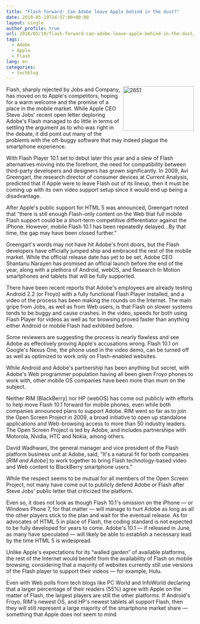 ```yaml
---
title: "Flash forward: Can Adobe leave Apple behind in the dust?"
date: 2010-05-19T14:57:00+00:00
layout: single
author_profile: true
url: 2010/05/19/flash-forward-can-adobe-leave-apple-behind-in-the-dust/
tags:
  - Adobe
  - Apple
  - Flash
lang: en
categories: 
  - techblog
---
```

[<img title="2651" border="0" alt="2651" align="right" src="http://lh5.ggpht.com/_vaUVXcmC3OI/S_P1RDkJlnI/AAAAAAAACPM/K3CmvzsjQe4/2651_thumb%5B2%5D.jpg?imgmax=800" width="190" height="120" />](http://lh6.ggpht.com/_vaUVXcmC3OI/S_P1PK_aQvI/AAAAAAAACPI/6rpgnZzio9M/s1600-h/2651%5B4%5D.jpg) Flash, sharply rejected by Jobs and Company, has moved on to Apple's competitors, hoping for a warm welcome and the promise of a place in the mobile market. While Apple CEO Steve Jobs' recent open letter deploring Adobe's Flash managed to do little in terms of settling the argument as to who was right in the debate, it did point out many of the problems with the oft-buggy software that may indeed plague the smartphone experience. 

With Flash Player 10.1 set to debut later this year and a slew of Flash alternatives moving into the forefront, the need for compatibility between third-party developers and designers has grown significantly. In 2009, Avi Greengart, the research director of consumer devices at Current Analysis, predicted that if Apple were to leave Flash out of its lineup, then it must be coming up with its own video support setup since it would end up being a disadvantage. 

After Apple's public support for HTML 5 was announced, Greengart noted that “there is still enough Flash-only content on the Web that full mobile Flash support could be a short-term competitive differentiator against the iPhone. However, mobile Flash 10.1 has been repeatedly delayed…By that time, the gap may have been closed further.” 

Greengart's words may not have hit Adobe's front doors, but the Flash developers have officially jumped ship and embraced the rest of the mobile market. While the official release date has yet to be set, Adobe CEO Shantanu Narayen has promised an official launch before the end of the year, along with a plethora of Android, webOS, and Research In Motion smartphones and tablets that will be fully supported. 

There have been recent reports that Adobe's employees are already testing Android 2.2 (or Froyo) with a fully functional Flash Player installed, and a video of the process has been making the rounds on the Internet. The main gripe from Jobs, as well as from Web users, is that Flash on slower systems tends to be buggy and cause crashes. In the video, speeds for both using Flash Player for videos as well as for browsing proved faster than anything either Android or mobile Flash had exhibited before. 

Some reviewers are suggesting the process is nearly flawless and see Adobe as effectively proving Apple's accusations wrong. Flash 10.1 on Google's Nexus One, the phone used in the video demo, can be turned off as well as optimized to work only on Flash-enabled websites. 

While Android and Adobe's partnership has been anything but secret, with Adobe's Web programmer population having all been given Froyo phones to work with, other mobile OS companies have been more than mum on the subject. 

Neither RIM (BlackBerry) nor HP (webOS) has come out publicly with efforts to help move Flash 10.1 forward for mobile phones, even while both companies announced plans to support Adobe. RIM went so far as to join the Open Screen Project in 2009, a broad initiative to open up standalone applications and Web-browsing access to more than 50 industry leaders. The Open Screen Project is led by Adobe, and includes partnerships with Motorola, Nvidia, HTC and Nokia, among others. 

David Wadhwani, the general manager and vice president of the Flash platform business unit at Adobe, said, “It's a natural fit for both companies [_RIM and Adobe_] to work together to bring Flash technology-based video and Web content to BlackBerry smartphone users.” 

While the respect seems to be mutual for all members of the Open Screen Project, not many have come out to publicly defend Adobe or Flash after Steve Jobs' public letter that criticized the platform. 

Even so, it does not look as though Flash 10.1's omission on the iPhone — or Windows Phone 7, for that matter — will manage to hurt Adobe as long as all the other players stick to the plan and wait for the eventual release. As for advocates of HTML 5 in place of Flash, the coding standard is not expected to be fully developed for years to come. Adobe's 10.1 — if released in June, as many have speculated — will likely be able to establish a necessary lead by the time HTML 5 is widespread. 

Unlike Apple's expectations for its “walled garden” of available platforms, the rest of the Internet would benefit from the availability of Flash on mobile browsing, considering that a majority of websites currently still use versions of the Flash player to support their videos — for example, Hulu. 

Even with Web polls from tech blogs like PC World and InfoWorld declaring that a larger percentage of their readers (55%) agree with Apple on the matter of Flash, the largest players are still the other platforms. If Android's Froyo, RIM's newest OS, and HP's newest tablets all support Flash, then they will still represent a large majority of the smartphone market share — something that Apple does not seem to mind.